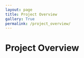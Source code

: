 ```yaml
---
layout: page
title: Project Overview
gallery: True
permalink: /project_overview/
---
```


# Project Overview